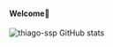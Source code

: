 #### Welcome👋

![thiago-ssp GitHub stats](https://github-readme-stats.vercel.app/api?username=thiago-ssp&show_icons=true&theme=dark)
